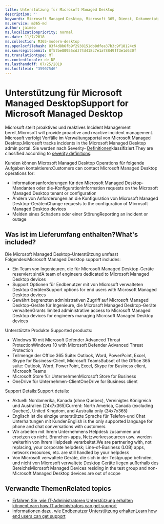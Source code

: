 ```yaml
---
title: Unterstützung für Microsoft Managed Desktop
description: ''
keywords: Microsoft Managed Desktop, Microsoft 365, Dienst, Dokumentation
ms.service: m365-md
author: jaimeo
ms.localizationpriority: normal
ms.date: 11/7/2018
ms.collection: M365-modern-desktop
ms.openlocfilehash: 83f4d8b6fb9f2938151db8dfea37b3c9f18124c9
ms.sourcegitcommit: 8f57be80955cd374d418c7e1a78849ff3e1d630f
ms.translationtype: MT
ms.contentlocale: de-DE
ms.lasthandoff: 07/25/2019
ms.locfileid: "35907546"
---
```

# <a name="support-for-microsoft-managed-desktop"></a><span data-ttu-id="27e08-103">Unterstützung für Microsoft Managed Desktop</span><span class="sxs-lookup"><span data-stu-id="27e08-103">Support for Microsoft Managed Desktop</span></span>

<span data-ttu-id="27e08-104">Microsoft stellt proaktives und reaktives Incident Management bereit.</span><span class="sxs-lookup"><span data-stu-id="27e08-104">Microsoft will provide proactive and reactive incident management.</span></span> <span data-ttu-id="27e08-105">Microsoft verfolgt Vorfälle im Verwaltungsportal von Microsoft Managed Desktop.</span><span class="sxs-lookup"><span data-stu-id="27e08-105">Microsoft tracks incidents in the Microsoft Managed Desktop admin portal.</span></span> <span data-ttu-id="27e08-106">Sie werden nach Severity- [Definitionen](../working-with-managed-desktop/admin-support.md#sev)klassifiziert.</span><span class="sxs-lookup"><span data-stu-id="27e08-106">They are classified according to [severity definitions](../working-with-managed-desktop/admin-support.md#sev).</span></span>

<span data-ttu-id="27e08-107">Kunden können Microsoft Managed Desktop Operations für folgende Aufgaben kontaktieren:</span><span class="sxs-lookup"><span data-stu-id="27e08-107">Customers can contact Microsoft Managed Desktop operations for:</span></span>
- <span data-ttu-id="27e08-108">Informationsanforderungen für den Microsoft Managed Desktop-Mandanten oder die-Konfiguration</span><span class="sxs-lookup"><span data-stu-id="27e08-108">Information requests on the Microsoft Managed Desktop tenant or configuration</span></span>
- <span data-ttu-id="27e08-109">Ändern von Anforderungen an die Konfiguration von Microsoft Managed Desktop-Geräten</span><span class="sxs-lookup"><span data-stu-id="27e08-109">Change requests to the configuration of Microsoft Managed Desktop devices</span></span>
- <span data-ttu-id="27e08-110">Melden eines Schadens oder einer Störung</span><span class="sxs-lookup"><span data-stu-id="27e08-110">Reporting an incident or outage</span></span>

## <a name="whats-included"></a><span data-ttu-id="27e08-111">Was ist im Lieferumfang enthalten?</span><span class="sxs-lookup"><span data-stu-id="27e08-111">What's included?</span></span>

<span data-ttu-id="27e08-112">Die Microsoft Managed Desktop-Unterstützung umfasst Folgendes:</span><span class="sxs-lookup"><span data-stu-id="27e08-112">Microsoft Managed Desktop support includes:</span></span>

- <span data-ttu-id="27e08-113">Ein Team von Ingenieuren, die für Microsoft Managed Desktop-Geräte reserviert sind</span><span class="sxs-lookup"><span data-stu-id="27e08-113">A team of engineers dedicated to Microsoft Managed Desktop devices</span></span>
- <span data-ttu-id="27e08-114">Support Optionen für Endbenutzer mit von Microsoft verwalteten Desktop Geräten</span><span class="sxs-lookup"><span data-stu-id="27e08-114">Support options for end users with Microsoft Managed Desktop devices</span></span>
- <span data-ttu-id="27e08-115">Gewährt begrenzten administrativen Zugriff auf Microsoft Managed Desktop-Geräte für Ingenieure, die Microsoft Managed Desktop-Geräte verwalten</span><span class="sxs-lookup"><span data-stu-id="27e08-115">Grants limited administrative access to Microsoft Managed Desktop devices for engineers managing Microsoft Managed Desktop devices</span></span> 

<span data-ttu-id="27e08-116">Unterstützte Produkte:</span><span class="sxs-lookup"><span data-stu-id="27e08-116">Supported products:</span></span>

- <span data-ttu-id="27e08-117">Windows 10 mit Microsoft Defender Advanced Threat Protection</span><span class="sxs-lookup"><span data-stu-id="27e08-117">Windows 10 with Microsoft Defender Advanced Threat Protection</span></span> 
- <span data-ttu-id="27e08-118">Teilmenge der Office 365 Suite: Outlook, Word, PowerPoint, Excel, Skype for Business-Client, Microsoft Teams</span><span class="sxs-lookup"><span data-stu-id="27e08-118">Subset of the Office 365 suite: Outlook, Word, PowerPoint, Excel, Skype for Business client, Microsoft Teams</span></span> 
- <span data-ttu-id="27e08-119">Microsoft Store für Unternehmen</span><span class="sxs-lookup"><span data-stu-id="27e08-119">Microsoft Store for Business</span></span> 
- <span data-ttu-id="27e08-120">OneDrive für Unternehmen-Client</span><span class="sxs-lookup"><span data-stu-id="27e08-120">OneDrive for Business client</span></span> 

<span data-ttu-id="27e08-121">Support Details:</span><span class="sxs-lookup"><span data-stu-id="27e08-121">Support details:</span></span>

- <span data-ttu-id="27e08-122">Aktuell: Nordamerika, Kanada (ohne Quebec), Vereinigtes Königreich und Australien (24x7x365)</span><span class="sxs-lookup"><span data-stu-id="27e08-122">Current: North America, Canada (excluding Quebec), United Kingdom, and Australia only (24x7x365)</span></span> 
- <span data-ttu-id="27e08-123">Englisch ist die einzige unterstützte Sprache für Telefon-und Chat Unterhaltungen mit Kunden</span><span class="sxs-lookup"><span data-stu-id="27e08-123">English is the only supported language for phone and chat conversations with customers</span></span> 
- <span data-ttu-id="27e08-124">Wir arbeiten mit Ihrem Unternehmens Helpdesk zusammen und ersetzen es nicht. Branchen-apps, Netzwerkressourcen usw. werden weiterhin von Ihrem Helpdesk verarbeitet.</span><span class="sxs-lookup"><span data-stu-id="27e08-124">We are partnering with, not replacing, your corporate helpdesk; Line-of-Business (LOB) apps, network resources, etc. are still handled by your helpdesk</span></span> 
- <span data-ttu-id="27e08-125">Von Microsoft verwaltete Geräte, die sich in der Testgruppe befinden, und nicht von Microsoft verwaltete Desktop Geräte liegen außerhalb des Bereichs</span><span class="sxs-lookup"><span data-stu-id="27e08-125">Microsoft Managed Devices residing in the test group and non-Microsoft Managed Desktop devices are out of scope</span></span> 


## <a name="related-topics"></a><span data-ttu-id="27e08-126">Verwandte Themen</span><span class="sxs-lookup"><span data-stu-id="27e08-126">Related topics</span></span>

- [<span data-ttu-id="27e08-127">Erfahren Sie, wie IT-Administratoren Unterstützung erhalten können</span><span class="sxs-lookup"><span data-stu-id="27e08-127">Learn how IT administrators can get support</span></span>](../working-with-managed-desktop/admin-support.md)
- [<span data-ttu-id="27e08-128">Informationen dazu, wie Endbenutzer Unterstützung erhalten</span><span class="sxs-lookup"><span data-stu-id="27e08-128">Learn how end users can get support</span></span>](../working-with-managed-desktop/end-user-support.md)
